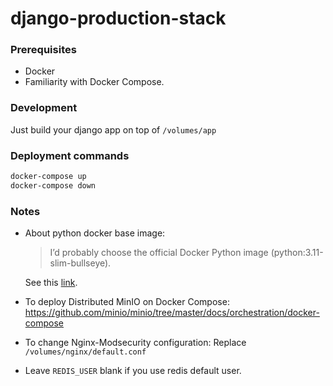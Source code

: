 # django-production-stack

### Prerequisites
- Docker
- Familiarity with Docker Compose.

### Development
Just build your django app on top of ```/volumes/app```

### Deployment commands
```bash
docker-compose up
docker-compose down
```

### Notes

- About python docker base image:

    <blockquote>I’d probably choose the official Docker Python image (python:3.11-slim-bullseye).</blockquote>
    
    See this [link](https://pythonspeed.com/articles/base-image-python-docker-images/).

- To deploy Distributed MinIO on Docker Compose:
    https://github.com/minio/minio/tree/master/docs/orchestration/docker-compose

- To change Nginx-Modsecurity configuration:
    Replace ```/volumes/nginx/default.conf```

- Leave ```REDIS_USER``` blank if you use redis default user.
